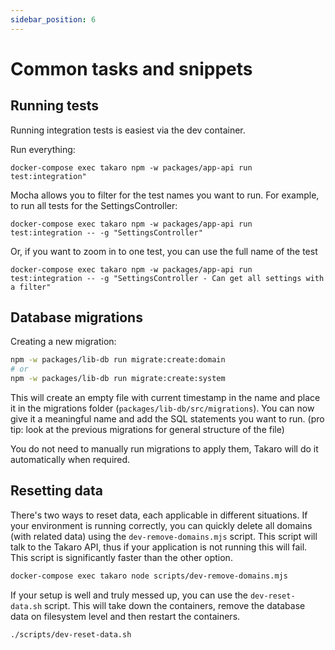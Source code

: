 ```yaml
---
sidebar_position: 6
---
```


# Common tasks and snippets


## Running tests

Running integration tests is easiest via the dev container.

Run everything: 
```
docker-compose exec takaro npm -w packages/app-api run test:integration"
```

Mocha allows you to filter for the test names you want to run. For example, to run all tests for the SettingsController:

```
docker-compose exec takaro npm -w packages/app-api run test:integration -- -g "SettingsController"
```

Or, if you want to zoom in to one test, you can use the full name of the test

```
docker-compose exec takaro npm -w packages/app-api run test:integration -- -g "SettingsController - Can get all settings with a filter"
```

## Database migrations

Creating a new migration:

```bash
npm -w packages/lib-db run migrate:create:domain
# or
npm -w packages/lib-db run migrate:create:system
```

This will create an empty file with current timestamp in the name and place it in the migrations folder (`packages/lib-db/src/migrations`). You can now give it a meaningful name and add the SQL statements you want to run. (pro tip: look at the previous migrations for general structure of the file)

You do not need to manually run migrations to apply them, Takaro will do it automatically when required.

## Resetting data

There's two ways to reset data, each applicable in different situations. If your environment is running correctly, you can quickly delete all domains (with related data) using the `dev-remove-domains.mjs` script. This script will talk to the Takaro API, thus if your application is not running this will fail. This script is significantly faster than the other option.

```bash
docker-compose exec takaro node scripts/dev-remove-domains.mjs
```

If your setup is well and truly messed up, you can use the `dev-reset-data.sh` script. This will take down the containers, remove the database data on filesystem level and then restart the containers.

```bash
./scripts/dev-reset-data.sh 
```